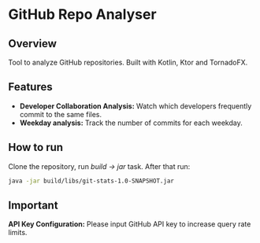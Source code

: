 # GitHub Repo Analyser

## Overview
Tool to analyze GitHub repositories. Built with Kotlin, Ktor and TornadoFX.

## Features
- **Developer Collaboration Analysis:** Watch which developers frequently commit to the same files.
- **Weekday analysis:** Track the number of commits for each weekday.

## How to run
Clone the repository, run *build -> jar* task.
After that run:
```bash
java -jar build/libs/git-stats-1.0-SNAPSHOT.jar
```

## Important
**API Key Configuration:** Please input GitHub API key to increase query rate limits.

